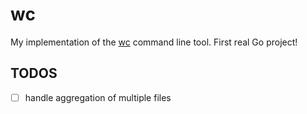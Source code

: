 # wc

My implementation of the [wc](https://linux.die.net/man/1/wc) command line tool. First real Go project!

## TODOS
- [ ] handle aggregation of multiple files

